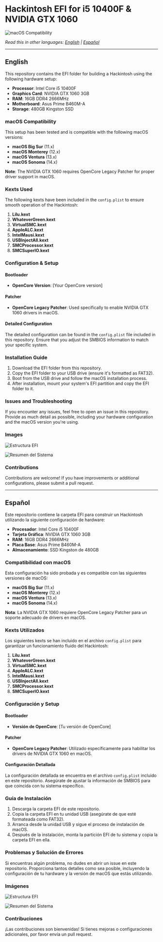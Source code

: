 # Hackintosh EFI for i5 10400F & NVIDIA GTX 1060

![macOS Compatibility](https://img.shields.io/badge/macOS-Big%20Sur%20--%20Sonoma-brightgreen)

*Read this in other languages: [English](#english) | [Español](#espa%C3%B1ol)*

---

## English

This repository contains the EFI folder for building a Hackintosh using the following hardware setup:

- **Processor**: Intel Core i5 10400F
- **Graphics Card**: NVIDIA GTX 1060 3GB
- **RAM**: 16GB DDR4 2666MHz
- **Motherboard**: Asus Prime B460M-A
- **Storage**: 480GB Kingston SSD

### macOS Compatibility

This setup has been tested and is compatible with the following macOS versions:

- **macOS Big Sur** (11.x)
- **macOS Monterey** (12.x)
- **macOS Ventura** (13.x)
- **macOS Sonoma** (14.x)

**Note**: The NVIDIA GTX 1060 requires OpenCore Legacy Patcher for proper driver support in macOS.

### Kexts Used

The following kexts have been included in the `config.plist` to ensure smooth operation of the Hackintosh:

1. **Lilu.kext**
2. **WhateverGreen.kext**
3. **VirtualSMC.kext**
4. **AppleALC.kext**
5. **IntelMausi.kext**
6. **USBInjectAll.kext**
7. **SMCProcessor.kext**
8. **SMCSuperIO.kext**

### Configuration & Setup

#### Bootloader

- **OpenCore Version**: [Your OpenCore version]

#### Patcher

- **OpenCore Legacy Patcher**: Used specifically to enable NVIDIA GTX 1060 drivers in macOS.

#### Detailed Configuration

The detailed configuration can be found in the `config.plist` file included in this repository. Ensure that you adjust the SMBIOS information to match your specific system.

### Installation Guide

1. Download the EFI folder from this repository.
2. Copy the EFI folder to your USB drive (ensure it's formatted as FAT32).
3. Boot from the USB drive and follow the macOS installation process.
4. After installation, mount your system's EFI partition and copy the EFI folder to it.

### Issues and Troubleshooting

If you encounter any issues, feel free to open an issue in this repository. Provide as much detail as possible, including your hardware configuration and the macOS version you're using.

### Images

![Estructura EFI](images/DESKTOP)

![Resumen del Sistema](images/KEXTS)

### Contributions

Contributions are welcome! If you have improvements or additional configurations, please submit a pull request.


---

## Español

Este repositorio contiene la carpeta EFI para construir un Hackintosh utilizando la siguiente configuración de hardware:

- **Procesador**: Intel Core i5 10400F
- **Tarjeta Gráfica**: NVIDIA GTX 1060 3GB
- **RAM**: 16GB DDR4 2666MHz
- **Placa Base**: Asus Prime B460M-A
- **Almacenamiento**: SSD Kingston de 480GB

### Compatibilidad con macOS

Esta configuración ha sido probada y es compatible con las siguientes versiones de macOS:

- **macOS Big Sur** (11.x)
- **macOS Monterey** (12.x)
- **macOS Ventura** (13.x)
- **macOS Sonoma** (14.x)

**Nota**: La NVIDIA GTX 1060 requiere OpenCore Legacy Patcher para un soporte adecuado de drivers en macOS.

### Kexts Utilizados

Los siguientes kexts se han incluido en el archivo `config.plist` para garantizar un funcionamiento fluido del Hackintosh:

1. **Lilu.kext**
2. **WhateverGreen.kext**
3. **VirtualSMC.kext**
4. **AppleALC.kext**
5. **IntelMausi.kext**
6. **USBInjectAll.kext**
7. **SMCProcessor.kext**
8. **SMCSuperIO.kext**

### Configuración y Setup

#### Bootloader

- **Versión de OpenCore**: [Tu versión de OpenCore]

#### Patcher

- **OpenCore Legacy Patcher**: Utilizado específicamente para habilitar los drivers de NVIDIA GTX 1060 en macOS.

#### Configuración Detallada

La configuración detallada se encuentra en el archivo `config.plist` incluido en este repositorio. Asegúrate de ajustar la información de SMBIOS para que coincida con tu sistema específico.

### Guía de Instalación

1. Descarga la carpeta EFI de este repositorio.
2. Copia la carpeta EFI en tu unidad USB (asegúrate de que esté formateada como FAT32).
3. Arranca desde la unidad USB y sigue el proceso de instalación de macOS.
4. Después de la instalación, monta la partición EFI de tu sistema y copia la carpeta EFI en ella.

### Problemas y Solución de Errores

Si encuentras algún problema, no dudes en abrir un issue en este repositorio. Proporciona tantos detalles como sea posible, incluyendo la configuración de tu hardware y la versión de macOS que estás utilizando.

### Imágenes

![Estructura EFI](images/DESKTOP)

![Resumen del Sistema](images/KEXTS)


### Contribuciones

¡Las contribuciones son bienvenidas! Si tienes mejoras o configuraciones adicionales, por favor envía un pull request.

